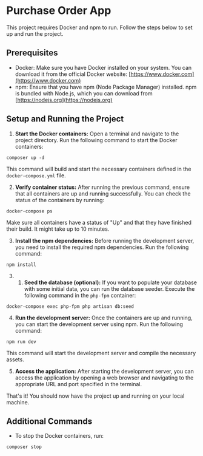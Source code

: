 # Purchase Order App

This project requires Docker and npm to run. Follow the steps below to set up and run the project.

## Prerequisites

- Docker: Make sure you have Docker installed on your system. You can download it from the official Docker website: [https://www.docker.com](https://www.docker.com)
- npm: Ensure that you have npm (Node Package Manager) installed. npm is bundled with Node.js, which you can download from [https://nodejs.org](https://nodejs.org)

## Setup and Running the Project

1. **Start the Docker containers:**
   Open a terminal and navigate to the project directory. Run the following command to start the Docker containers:
```
composer up -d
```
This command will build and start the necessary containers defined in the `docker-compose.yml` file.

2. **Verify container status:**
   After running the previous command, ensure that all containers are up and running successfully. You can check the status of the containers by running:
```
docker-compose ps
```
Make sure all containers have a status of "Up" and that they have finished their build. It might take up to 10 minutes.

3. **Install the npm dependencies:**
   Before running the development server, you need to install the required npm dependencies. Run the following command:
```
npm install
```


3. 1. **Seed the database (optional):**
   If you want to populate your database with some initial data, you can run the database seeder. Execute the following command in the `php-fpm` container:
```
docker-compose exec php-fpm php artisan db:seed
```


4. **Run the development server:**
   Once the containers are up and running, you can start the development server using npm. Run the following command:
```
npm run dev
```
This command will start the development server and compile the necessary assets.

5. **Access the application:**
   After starting the development server, you can access the application by opening a web browser and navigating to the appropriate URL and port specified in the terminal.

That's it! You should now have the project up and running on your local machine.

## Additional Commands

- To stop the Docker containers, run:
```
composer stop
```

